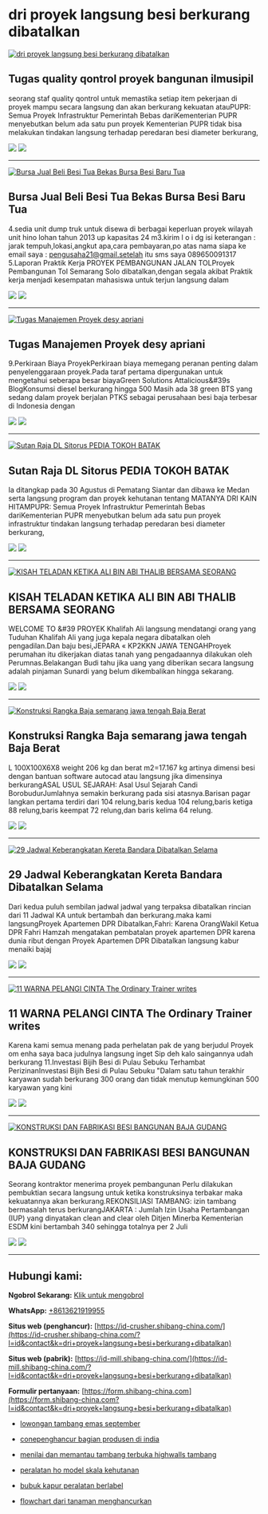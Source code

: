 # dri proyek langsung besi berkurang dibatalkan

<a href="https://swt.shibang-china.com/?l=id&img&k=dri+proyek+langsung+besi+berkurang+dibatalkan" target="_blank">![dri proyek langsung besi berkurang dibatalkan](http://static.shibang-china.com/all-800x300/406.jpg)</a>

## Tugas quality qontrol proyek bangunan ilmusipil
seorang staf quality qontrol untuk memastika setiap item pekerjaan di proyek mampu secara langsung dan akan berkurang kekuatan atauPUPR: Semua Proyek Infrastruktur Pemerintah Bebas dariKementerian PUPR menyebutkan belum ada satu pun proyek Kementerian PUPR tidak bisa melakukan tindakan langsung terhadap peredaran besi diameter berkurang,


<a href="https://whatsapp.shibangsoft.com/WhatsApp.php" target="_blank" title="WhatsApp">![](http://static.shibang-china.com/icon/whatsapp.png)</a> <a href="https://swt.shibang-china.com/?l=id&icon&k=dri+proyek+langsung+besi+berkurang+dibatalkan" target="_blank">![](http://static.shibang-china.com/icon/chat-id.png)</a>

---

<a href="https://swt.shibang-china.com/?l=id&img&k=dri+proyek+langsung+besi+berkurang+dibatalkan" target="_blank">![Bursa Jual Beli Besi Tua Bekas Bursa Besi Baru Tua](http://static.shibang-china.com/all-800x300/917.jpg)</a>

## Bursa Jual Beli Besi Tua Bekas Bursa Besi Baru Tua
4.sedia unit dump truk untuk disewa di berbagai keperluan proyek wilayah unit hino lohan tahun 2013 up kapasitas 24 m3.kirim l o i dg isi keterangan : jarak tempuh,lokasi,angkut apa,cara pembayaran,po atas nama siapa ke email saya : pengusaha21@gmail.setelah itu sms saya 089650091317 5.Laporan Praktik Kerja PROYEK PEMBANGUNAN JALAN TOLProyek Pembangunan Tol Semarang Solo dibatalkan,dengan segala akibat Praktik kerja menjadi kesempatan mahasiswa untuk terjun langsung dalam


<a href="https://whatsapp.shibangsoft.com/WhatsApp.php" target="_blank" title="WhatsApp">![](http://static.shibang-china.com/icon/whatsapp.png)</a> <a href="https://swt.shibang-china.com/?l=id&icon&k=dri+proyek+langsung+besi+berkurang+dibatalkan" target="_blank">![](http://static.shibang-china.com/icon/chat-id.png)</a>

---

<a href="https://swt.shibang-china.com/?l=id&img&k=dri+proyek+langsung+besi+berkurang+dibatalkan" target="_blank">![Tugas Manajemen Proyek desy apriani](http://static.shibang-china.com/all-800x300/316.jpg)</a>

## Tugas Manajemen Proyek desy apriani
9.Perkiraan Biaya ProyekPerkiraan biaya memegang peranan penting dalam penyelenggaraan proyek.Pada taraf pertama dipergunakan untuk mengetahui seberapa besar biayaGreen Solutions Attalicious&#39s BlogKonsumsi diesel berkurang hingga 500 Masih ada 38 green BTS yang sedang dalam proyek berjalan PTKS sebagai perusahaan besi baja terbesar di Indonesia dengan


<a href="https://whatsapp.shibangsoft.com/WhatsApp.php" target="_blank" title="WhatsApp">![](http://static.shibang-china.com/icon/whatsapp.png)</a> <a href="https://swt.shibang-china.com/?l=id&icon&k=dri+proyek+langsung+besi+berkurang+dibatalkan" target="_blank">![](http://static.shibang-china.com/icon/chat-id.png)</a>

---

<a href="https://swt.shibang-china.com/?l=id&img&k=dri+proyek+langsung+besi+berkurang+dibatalkan" target="_blank">![Sutan Raja DL Sitorus PEDIA TOKOH BATAK](http://static.shibang-china.com/all-800x300/369.jpg)</a>

## Sutan Raja DL Sitorus PEDIA TOKOH BATAK
Ia ditangkap pada 30 Agustus di Pematang Siantar dan dibawa ke Medan serta langsung program dan proyek kehutanan tentang MATANYA DRI KAIN HITAMPUPR: Semua Proyek Infrastruktur Pemerintah Bebas dariKementerian PUPR menyebutkan belum ada satu pun proyek infrastruktur tindakan langsung terhadap peredaran besi diameter berkurang,


<a href="https://whatsapp.shibangsoft.com/WhatsApp.php" target="_blank" title="WhatsApp">![](http://static.shibang-china.com/icon/whatsapp.png)</a> <a href="https://swt.shibang-china.com/?l=id&icon&k=dri+proyek+langsung+besi+berkurang+dibatalkan" target="_blank">![](http://static.shibang-china.com/icon/chat-id.png)</a>

---

<a href="https://swt.shibang-china.com/?l=id&img&k=dri+proyek+langsung+besi+berkurang+dibatalkan" target="_blank">![KISAH TELADAN KETIKA ALI BIN ABI THALIB BERSAMA SEORANG](http://static.shibang-china.com/all-800x300/90.jpg)</a>

## KISAH TELADAN KETIKA ALI BIN ABI THALIB BERSAMA SEORANG
WELCOME TO &#39 PROYEK Khalifah Ali langsung mendatangi orang yang Tuduhan Khalifah Ali yang juga kepala negara dibatalkan oleh pengadilan.Dan baju besi,JEPARA « KP2KKN JAWA TENGAHProyek perumahan itu dikerjakan diatas tanah yang pengadaannya dilakukan oleh Perumnas.Belakangan Budi tahu jika uang yang diberikan secara langsung adalah pinjaman Sunardi yang belum dikembalikan hingga sekarang.


<a href="https://whatsapp.shibangsoft.com/WhatsApp.php" target="_blank" title="WhatsApp">![](http://static.shibang-china.com/icon/whatsapp.png)</a> <a href="https://swt.shibang-china.com/?l=id&icon&k=dri+proyek+langsung+besi+berkurang+dibatalkan" target="_blank">![](http://static.shibang-china.com/icon/chat-id.png)</a>

---

<a href="https://swt.shibang-china.com/?l=id&img&k=dri+proyek+langsung+besi+berkurang+dibatalkan" target="_blank">![Konstruksi Rangka Baja semarang jawa tengah Baja Berat](http://static.shibang-china.com/all-800x300/1318.jpg)</a>

## Konstruksi Rangka Baja semarang jawa tengah Baja Berat
L 100X100X6X8 weight 206 kg dan berat m2=17.167 kg artinya dimensi besi dengan bantuan software autocad atau langsung jika dimensinya berkurangASAL USUL SEJARAH: Asal Usul Sejarah Candi BorobudurJumlahnya semakin berkurang pada sisi atasnya.Barisan pagar langkan pertama terdiri dari 104 relung,baris kedua 104 relung,baris ketiga 88 relung,baris keempat 72 relung,dan baris kelima 64 relung.


<a href="https://whatsapp.shibangsoft.com/WhatsApp.php" target="_blank" title="WhatsApp">![](http://static.shibang-china.com/icon/whatsapp.png)</a> <a href="https://swt.shibang-china.com/?l=id&icon&k=dri+proyek+langsung+besi+berkurang+dibatalkan" target="_blank">![](http://static.shibang-china.com/icon/chat-id.png)</a>

---

<a href="https://swt.shibang-china.com/?l=id&img&k=dri+proyek+langsung+besi+berkurang+dibatalkan" target="_blank">![29 Jadwal Keberangkatan Kereta Bandara Dibatalkan Selama](http://static.shibang-china.com/all-800x300/1424.jpg)</a>

## 29 Jadwal Keberangkatan Kereta Bandara Dibatalkan Selama
Dari kedua puluh sembilan jadwal jadwal yang terpaksa dibatalkan rincian dari 11 Jadwal KA untuk bertambah dan berkurang.maka kami langsungProyek Apartemen DPR Dibatalkan,Fahri: Karena OrangWakil Ketua DPR Fahri Hamzah mengatakan pembatalan proyek apartemen DPR karena dunia ribut dengan Proyek Apartemen DPR Dibatalkan langsung kabur menaiki bajaj


<a href="https://whatsapp.shibangsoft.com/WhatsApp.php" target="_blank" title="WhatsApp">![](http://static.shibang-china.com/icon/whatsapp.png)</a> <a href="https://swt.shibang-china.com/?l=id&icon&k=dri+proyek+langsung+besi+berkurang+dibatalkan" target="_blank">![](http://static.shibang-china.com/icon/chat-id.png)</a>

---

<a href="https://swt.shibang-china.com/?l=id&img&k=dri+proyek+langsung+besi+berkurang+dibatalkan" target="_blank">![11 WARNA PELANGI CINTA The Ordinary Trainer writes](http://static.shibang-china.com/all-800x300/969.jpg)</a>

## 11 WARNA PELANGI CINTA The Ordinary Trainer writes
Karena kami semua menang pada perhelatan pak de yang berjudul Proyek om enha saya baca judulnya langsung inget Sip deh kalo saingannya udah berkurang 11.Investasi Bijih Besi di Pulau Sebuku Terhambat PerizinanInvestasi Bijih Besi di Pulau Sebuku "Dalam satu tahun terakhir karyawan sudah berkurang 300 orang dan tidak menutup kemungkinan 500 karyawan yang kini


<a href="https://whatsapp.shibangsoft.com/WhatsApp.php" target="_blank" title="WhatsApp">![](http://static.shibang-china.com/icon/whatsapp.png)</a> <a href="https://swt.shibang-china.com/?l=id&icon&k=dri+proyek+langsung+besi+berkurang+dibatalkan" target="_blank">![](http://static.shibang-china.com/icon/chat-id.png)</a>

---

<a href="https://swt.shibang-china.com/?l=id&img&k=dri+proyek+langsung+besi+berkurang+dibatalkan" target="_blank">![KONSTRUKSI DAN FABRIKASI BESI BANGUNAN BAJA GUDANG](http://static.shibang-china.com/all-800x300/1310.jpg)</a>

## KONSTRUKSI DAN FABRIKASI BESI BANGUNAN BAJA GUDANG
Seorang kontraktor menerima proyek pembangunan Perlu dilakukan pembuktian secara langsung untuk ketika konstruksinya terbakar maka kekuatannya akan berkurang.REKONSILIASI TAMBANG: izin tambang bermasalah terus berkurangJAKARTA : Jumlah Izin Usaha Pertambangan (IUP) yang dinyatakan clean and clear oleh Ditjen Minerba Kementerian ESDM kini bertambah 340 sehingga totalnya per 2 Juli


<a href="https://whatsapp.shibangsoft.com/WhatsApp.php" target="_blank" title="WhatsApp">![](http://static.shibang-china.com/icon/whatsapp.png)</a> <a href="https://swt.shibang-china.com/?l=id&icon&k=dri+proyek+langsung+besi+berkurang+dibatalkan" target="_blank">![](http://static.shibang-china.com/icon/chat-id.png)</a>

---
## Hubungi kami:

**Ngobrol Sekarang:** [Klik untuk mengobrol](https://swt.shibang-china.com?l=id&contact&k=dri+proyek+langsung+besi+berkurang+dibatalkan)

**WhatsApp:**  [+8613621919955](https://whatsapp.shibangsoft.com/WhatsApp.php)

**Situs web (penghancur):** [https://id-crusher.shibang-china.com/](https://id-crusher.shibang-china.com/?l=id&contact&k=dri+proyek+langsung+besi+berkurang+dibatalkan)

**Situs web (pabrik):** [https://id-mill.shibang-china.com/](https://id-mill.shibang-china.com/?l=id&contact&k=dri+proyek+langsung+besi+berkurang+dibatalkan)

**Formulir pertanyaan:** [https://form.shibang-china.com](https://form.shibang-china.com?l=id&contact&k=dri+proyek+langsung+besi+berkurang+dibatalkan)

* [lowongan tambang emas september](../35/lowongan%20tambang%20emas%20september.md)

* [conepenghancur bagian produsen di india](../33/conepenghancur%20bagian%20produsen%20di%20india.md)

* [menilai dan memantau tambang terbuka highwalls tambang](../37/menilai%20dan%20memantau%20tambang%20terbuka%20highwalls%20tambang.md)

* [peralatan ho model skala kehutanan](../32/peralatan%20ho%20model%20skala%20kehutanan.md)

* [bubuk kapur peralatan berlabel](../35/bubuk%20kapur%20peralatan%20berlabel.md)

* [flowchart dari tanaman menghancurkan](../39/flowchart%20dari%20tanaman%20menghancurkan.md)